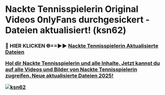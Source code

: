 # Nackte Tennisspielerin Original Videos 0nlyFans durchgesickert - Dateien aktualisiert! (ksn62)

<h3>🔴 HIER KLICKEN 🌐==►► <a href="https://tinyurl.com/h6vf6nb8" rel="nofollow">Nackte Tennisspielerin Aktualisierte Dateien

Hol dir Nackte Tennisspielerin und alle Inhalte. Jetzt kannst du auf alle Videos und Bilder von Nackte Tennisspielerin zugreifen. Neue aktualisierte Dateien 2025!

[![ksn62](https://i.imgur.com/sD4kR3V.gif)](https://tinyurl.com/h6vf6nb8)
